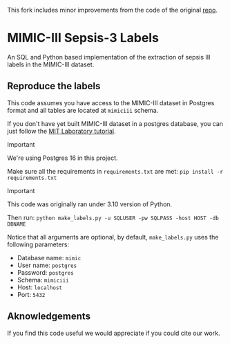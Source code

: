 This fork includes minor improvements from the code of the original [repo](https://github.com/mmr12/MIMIC-III-sepsis-3-labels).

# MIMIC-III Sepsis-3 Labels
An SQL and Python based implementation of the extraction of sepsis III labels in the MIMIC-III dataset.

## Reproduce the labels
This code assumes you have access to the MIMIC-III dataset in Postgres format and all tables are located at `mimiciii` schema.

If you don't have yet built MIMIC-III dataset in a postgres database, you can just follow the [MIT Laboratory tutorial](https://github.com/MIT-LCP/mimic-code/tree/main/mimic-iii/buildmimic/postgres).

> [!IMPORTANT]
> We're using Postgres 16 in this project.

Make sure all the requirements in ```requirements.txt``` are met:
```pip install -r requirements.txt```

> [!IMPORTANT]
> This code was originally ran under 3.10 version of Python.

Then run:
`python make_labels.py -u SQLUSER -pw SQLPASS -host HOST -db DBNAME`

Notice that all arguments are optional, by default, `make_labels.py` uses the following parameters:

* Database name: `mimic`
* User name: `postgres`
* Password: `postgres`
* Schema: `mimiciii`
* Host: `localhost`
* Port: `5432`
                      
## Aknowledgements
If you find this code useful we would appreciate if you could cite our work.

